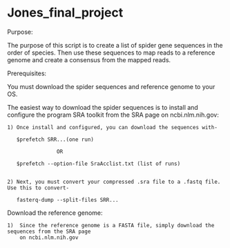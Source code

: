 # Jones_final_project

Purpose:

The purpose of this script is to create a list of spider gene sequences in the order of species. 
Then use these sequences to map reads to a reference genome and create a consensus from the
mapped reads.

Prerequisites:

You must download the spider sequences and reference genome to your OS.



The easiest way to download the spider sequences is to install and configure the program SRA toolkit from
the SRA page on ncbi.nlm.nih.gov:

	
	1) Once install and configured, you can download the sequences with- 
	   
	   $prefetch SRR...(one run) 
		
					OR
	   
	   $prefetch --option-file SraAcclist.txt (list of runs)

	
	2) Next, you must convert your compressed .sra file to a .fastq file. Use this to convert-
	   
	   fasterq-dump --split-files SRR...


Download the reference genome:

	1)  Since the reference genome is a FASTA file, simply download the sequences from the SRA page 
	    on ncbi.nlm.nih.gov


